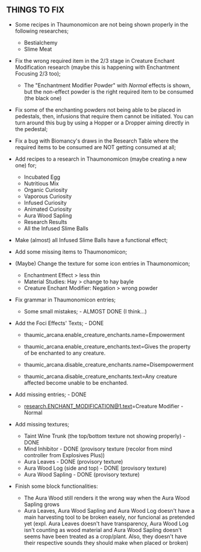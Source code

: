 THINGS TO FIX
-

* Some recipes in Thaumonomicon are not being shown properly in the following researches;
  - Bestialchemy
  - Slime Meat

* Fix the wrong required item in the 2/3 stage in Creature Enchant Modification research (maybe this is happening with Enchantment Focusing 2/3 too);
  - The "Enchantment Modifier Powder" with *Normal* effects is shown, but the non-effect powder is the right required item to be consumed (the black one)

* Fix some of the enchanting powders not being able to be placed in pedestals, then, infusions that require them cannot be initiated. You can turn around this bug by using a Hopper or a Dropper aiming directly in the pedestal;

* Fix a bug with Biomancy's draws in the Research Table where the required items to be consumed are NOT getting consumed at all;

* Add recipes to a research in Thaumonomicon (maybe creating a new one) for;
  - Incubated Egg
  - Nutritious Mix
  - Organic Curiosity
  - Vaporous Curiosity
  - Infused Curiosity
  - Animated Curiosity
  - Aura Wood Sapling
  - Research Results
  - All the Infused Slime Balls

* Make (almost) all Infused Slime Balls have a functional effect;

* Add some missing items to Thaumonomicon;

* (Maybe) Change the texture for some icon entries in Thaumonomicon;
  - Enchantment Effect > less thin
  - Material Studies: Hay > change to hay bayle
  - Creature Enchant Modifier: Negation > wrong powder

* Fix grammar in Thaumonomicon entries;
  - Some small mistakes; - ALMOST DONE (I think...)

* Add the Foci Effects' Texts; - DONE
  - thaumic_arcana.enable_creature_enchants.name=Empowerment
  - thaumic_arcana.enable_creature_enchants.text=Gives the property of be enchanted to any creature.

  - thaumic_arcana.disable_creature_enchants.name=Disempowerment
  - thaumic_arcana.disable_creature_enchants.text=Any creature affected become unable to be enchanted.

* Add missing entries; - DONE
  - research.ENCHANT_MODIFICATION@1.text=Creature Modifier - Normal

* Add missing textures;
  - Taint Wine Trunk (the top/bottom texture not showing properly) - DONE
  - Mind Inhibitor - DONE (provisory texture (recolor from mind controller from Explosives Plus))
  - Aura Leaves - DONE (provisory texture)
  - Aura Wood Log (side and top) - DONE (provisory texture)
  - Aura Wood Sapling - DONE (provisory texture)

* Finish some block functionalities:
  - The Aura Wood still renders it the wrong way when the Aura Wood Sapling grows
  - Aura Leaves, Aura Wood Sapling and Aura Wood Log doesn't have a main harvesting tool to be broken easely, nor funcional as pretended yet (expl. Aura Leaves doesn't have transparency, Aura Wood Log isn't counting as wood material and Aura Wood Sapling doesn't seems have been treated as a crop/plant. Also, they doesn't have their respective sounds they should make when placed or broken)
